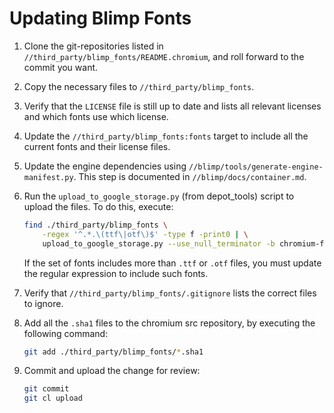 # Updating Blimp Fonts

1.  Clone the git-repositories listed in
    `//third_party/blimp_fonts/README.chromium`, and roll forward to the commit
    you want.
1.  Copy the necessary files to `//third_party/blimp_fonts`.
1.  Verify that the `LICENSE` file is still up to date and lists all relevant
    licenses and which fonts use which license.
1.  Update the `//third_party/blimp_fonts:fonts` target to include all the
    current fonts and their license files.
1.  Update the engine dependencies using
    `//blimp/tools/generate-engine-manifest.py`. This step is documented in
    `//blimp/docs/container.md`.
1.  Run the `upload_to_google_storage.py` (from depot_tools) script to upload
    the files. To do this, execute:

    ```bash
    find ./third_party/blimp_fonts \
        -regex '^.*.\(ttf\|otf\)$' -type f -print0 | \
        upload_to_google_storage.py --use_null_terminator -b chromium-fonts -
    ```

    If the set of fonts includes more than `.ttf` or `.otf` files, you must
    update the regular expression to include such fonts.
1.  Verify that `//third_party/blimp_fonts/.gitignore` lists the correct files
    to ignore.
1.  Add all the `.sha1` files to the chromium src repository, by executing the
    following command:

    ```bash
    git add ./third_party/blimp_fonts/*.sha1
    ```

1.  Commit and upload the change for review:

    ```bash
    git commit
    git cl upload
    ```
